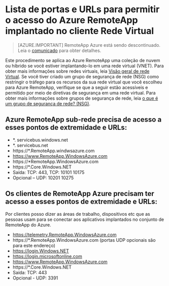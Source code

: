
<properties
    pageTitle="Lista de portas e URLs à branca para Azure RemoteApp implantado na rede virtual do cliente | Microsoft Azure"
    description="Saiba quais portas e URLs que você precisará configurar para comunicação por meio do Azure RemoteApp."
    services="remoteapp"
    documentationCenter=""
    authors="mghosh1616"
    manager="mbaldwin" />

<tags
    ms.service="remoteapp"
    ms.workload="compute"
    ms.tgt_pltfrm="na"
    ms.devlang="na"
    ms.topic="article"
    ms.date="08/16/2016"
    ms.author="elizapo" />



# <a name="list-of-ports-and-urls-to-permit-access-for-azure-remoteapp-deployed-in-customer-virtual-network"></a>Lista de portas e URLs para permitir o acesso do Azure RemoteApp implantado no cliente Rede Virtual 

> [AZURE.IMPORTANT]
> RemoteApp Azure está sendo descontinuado. Leia o [comunicado](https://go.microsoft.com/fwlink/?linkid=821148) para obter detalhes.

Este procedimento se aplica ao Azure RemoteApp uma coleção de nuvem ou híbrido se você estiver implantando-lo em uma rede virtual (VNET). Para obter mais informações sobre redes virtuais, leia [Visão geral de rede Virtual](../virtual-network/virtual-networks-overview.md). Se você tiver criado um grupo de segurança de rede (NSG) como restringir o tráfego para os recursos da sua rede virtual que você escolheu para Azure RemoteApp, verifique se que a seguir estão acessíveis e permitido por meio de diretivas de segurança em uma rede virtual. Para obter mais informações sobre grupos de segurança de rede, leia [o que é um grupo de segurança de rede? (NSG)](../virtual-network/virtual-networks-nsg.md).

##  <a name="azure-remoteapp-subnet-needs-access-to-these-endpoints-and-urls"></a>Azure RemoteApp sub-rede precisa de acesso a esses pontos de extremidade e URLs: 
*   *. servicebus.windows.net
*    *. servicebus.net
*    https://*.RemoteApp.windwsazure.com  
*    https://www.RemoteApp.WindowsAzure.com 
*    https://*RemoteApp.WindowsAzure.com  
*    https://*.Core.Windows.NET  
*    Saída: TCP: 443, TCP: 10101 10175 
*    Opcional – UDP: 10201 10275  
 
## <a name="azure-remoteapp-clients-need-access-to-these-endpoints-and-urls"></a>Os clientes de RemoteApp Azure precisam ter acesso a esses pontos de extremidade e URLs: 

Por clientes posso dizer as áreas de trabalho, dispositivos etc que as pessoas usam para se conectar aos aplicativos implantados no conjunto de RemoteApp do Azure.

-  https://telemetry.RemoteApp.WindowsAzure.com  
-  https://*.RemoteApp.WindowsAzure.com (portas UDP opcionais são para este endereço) 
-  https://login.Windows.NET  
-  https://login.microsoftonline.com  
-  https://www.RemoteApp.WindowsAzure.com 
-  https://*.Core.Windows.NET  
-  Saída: TCP: 443  
-  Opcional - UDP: 3391 